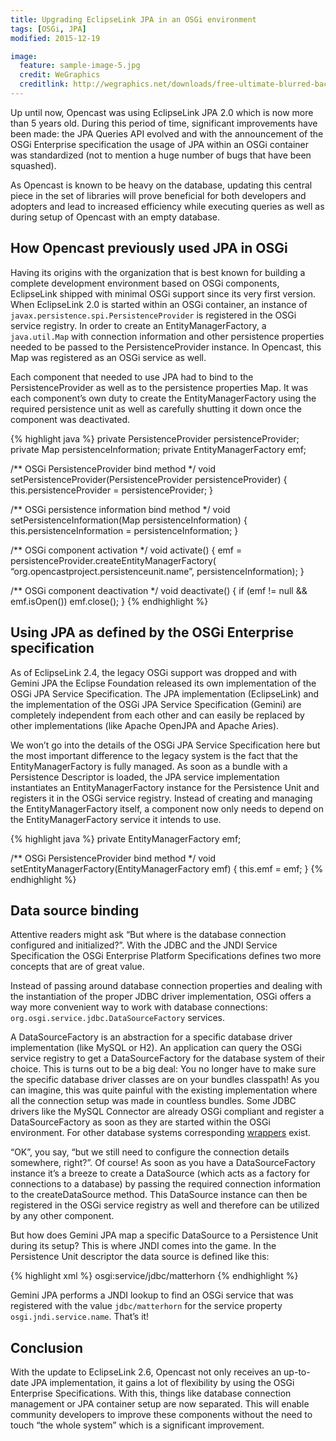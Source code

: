```yaml
---
title: Upgrading EclipseLink JPA in an OSGi environment
tags: [OSGi, JPA]
modified: 2015-12-19

image:
  feature: sample-image-5.jpg
  credit: WeGraphics
  creditlink: http://wegraphics.net/downloads/free-ultimate-blurred-background-pack/
---
```


Up until now, Opencast was using EclipseLink JPA 2.0 which is now more than 5 years old. During this period of time, significant improvements have been made: the JPA Queries API evolved and with the announcement of the OSGi Enterprise specification the usage of JPA within an OSGi container was standardized (not to mention a huge number of bugs that have been squashed).

As Opencast is known to be heavy on the database, updating this central piece in the set of libraries will prove beneficial for both developers and adopters and lead to increased efficiency while executing queries as well as during setup of Opencast with an empty database.

## How Opencast previously used JPA in OSGi

Having its origins with the organization that is best known for building a complete development environment based on OSGi components, EclipseLink shipped with minimal OSGi support since its very first version. When EclipseLink 2.0 is started within an OSGi container, an instance of `javax.persistence.spi.PersistenceProvider` is registered in the OSGi service registry. In order to create an EntityManagerFactory, a `java.util.Map` with connection information and other persistence properties needed to be passed to the PersistenceProvider instance. In Opencast, this Map was registered as an OSGi service as well.

Each component that needed to use JPA had to bind to the PersistenceProvider as well as to the persistence properties Map. It was each component’s own duty to create the EntityManagerFactory using the required persistence unit as well as carefully shutting it down once the component was deactivated.

{% highlight java %}
private PersistenceProvider persistenceProvider;
private Map persistenceInformation;
private EntityManagerFactory emf;

/** OSGi PersistenceProvider bind method */
void setPersistenceProvider(PersistenceProvider persistenceProvider) {
  this.persistenceProvider = persistenceProvider;
}

/** OSGi persistence information bind method */
void setPersistenceInformation(Map persistenceInformation) {
  this.persistenceInformation = persistenceInformation;
}

/** OSGi component activation */
void activate() {
  emf = persistenceProvider.createEntityManagerFactory(
      “org.opencastproject.persistenceunit.name”,
      persistenceInformation);
}

/** OSGi component deactivation */
void deactivate() {
  if (emf != null && emf.isOpen())
    emf.close();
}
{% endhighlight %}


## Using JPA as defined by the OSGi Enterprise specification

As of EclipseLink 2.4, the legacy OSGi support was dropped and with Gemini JPA the Eclipse Foundation released its own implementation of the OSGi JPA Service Specification. The JPA implementation (EclipseLink) and the implementation of the OSGi JPA Service Specification (Gemini) are completely independent from each other and can easily be replaced by other implementations (like Apache OpenJPA and Apache Aries).

We won’t go into the details of the OSGi JPA Service Specification here but the most important difference to the legacy system is the fact that the EntityManagerFactory is fully managed. As soon as a bundle with a Persistence Descriptor is loaded, the JPA service implementation instantiates an EntityManagerFactory instance for the Persistence Unit and registers it in the OSGi service registry. Instead of creating and managing the EntityManagerFactory itself, a component now only needs to depend on the EntityManagerFactory service it intends to use.

{% highlight java %}
private EntityManagerFactory emf;

/** OSGi PersistenceProvider bind method */
void setEntityManagerFactory(EntityManagerFactory emf) {
  this.emf = emf;
}
{% endhighlight %}

## Data source binding

Attentive readers might ask “But where is the database connection configured and initialized?”. With the JDBC and the JNDI Service Specification the OSGi Enterprise Platform Specifications defines two more concepts that are of great value.

Instead of passing around database connection properties and dealing with the instantiation of the proper JDBC driver implementation, OSGi offers a way more convenient way to work with database connections: `org.osgi.service.jdbc.DataSourceFactory` services.

A DataSourceFactory is an abstraction for a specific database driver implementation (like MySQL or H2). An application can query the OSGi service registry to get a DataSourceFactory for the database system of their choice. This is turns out to be a big deal: You no longer have to make sure the specific database driver classes are on your bundles classpath! As you can imagine, this was quite painful with the existing implementation where all the connection setup was made in countless bundles.
Some JDBC drivers like the MySQL Connector are already OSGi compliant and register a DataSourceFactory as soon as they are started within the OSGi environment. For other database systems corresponding [wrappers](http://wiki.eclipse.org/Gemini/DBAccess) exist.

“OK”, you say, “but we still need to configure the connection details somewhere, right?”. Of course! As soon as you have a DataSourceFactory instance it’s a breeze to create a DataSource (which acts as a factory for connections to a database) by passing the required connection information to the createDataSource method. This DataSource instance can then be registered in the OSGi service registry as well and therefore can be utilized by any other component.

But how does Gemini JPA map a specific DataSource to a Persistence Unit during its setup? This is where JNDI comes into the game. In the Persistence Unit descriptor the data source is defined like this:

{% highlight xml %}
  <non-jta-data-source>osgi:service/jdbc/matterhorn</non-jta-data-source>
{% endhighlight %}

Gemini JPA performs a JNDI lookup to find an OSGi service that was registered with the value `jdbc/matterhorn` for the service property `osgi.jndi.service.name`. That’s it!


## Conclusion

With the update to EclipseLink 2.6, Opencast not only receives an up-to-date JPA implementation, it gains a lot of flexibility by using the OSGi Enterprise Specifications. With this, things like database connection management or JPA container setup are now separated. This will enable community developers to improve these components without the need to touch “the whole system” which is a significant improvement.
